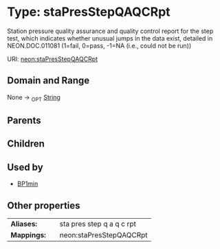 
# Type: staPresStepQAQCRpt


Station pressure quality assurance and quality control report for the step test, which indicates whether unusual jumps in the data exist, detailed in NEON.DOC.011081 (1=fail, 0=pass, -1=NA (i.e., could not be run))

URI: [neon:staPresStepQAQCRpt](https://data.neonscience.org/staPresStepQAQCRpt)


## Domain and Range

None ->  <sub>OPT</sub> [String](types/String.md)

## Parents


## Children


## Used by

 * [BP1min](BP1min.md)

## Other properties

|  |  |  |
| --- | --- | --- |
| **Aliases:** | | sta pres step q a q c rpt |
| **Mappings:** | | neon:staPresStepQAQCRpt |

